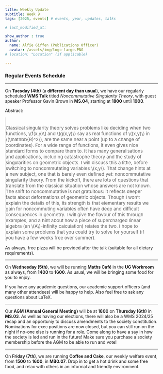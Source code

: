 ```yaml
---
title: Weekly Update
subtitle: Week 9
tags: [2025, events] # events, year, updates, talks

# last_modified_at: 

show_author : true
author:
  name: Alfie Giffen (Publications Officer)
  avatar: /assets/img/logo-large.PNG
# location: "Location" (if applicable)

---
```


### Regular Events Schedule

---

On **Tuesday (4th)** (a **different day than usual**), we have our regularly scheduled **WMS Talk** titled *Noncommutative Singularity Theory*, with guest speaker Professor Gavin Brown in **MS.04**, starting at **1800** until **1900**.


<style>
blockquote {
    padding: 10px 20px 0 0;
    margin: 0 0 0 0;
    font-size: 15px;
}
</style>

Abstract:
> Classical singularity theory solves problems like deciding when two functions, \\(f(x,y)\\) and \\(g(x,y)\\) say as real functions of \\((x,y)\\) in \\(\\mathbb{R}^2\\), are the same near a point (up to a change of coordinates). For a wide range of functions, it even gives nice standard forms to compare them to. It has many generalisations and applications, including catastrophe theory and the study of singularities on geometric objects. I will discuss this a little, before switching to noncommutating variables \\(x,y\\). That change hints at a new subject, one that is barely even defined yet: noncommutative singularity theory. From the kickoff, there are lots of questions that translate from the classical situation whose answers are not known. The shift to noncommutative is not gratuitous: it reflects deeper facts about deformations of geometric objects. Though I won’t explain the details of this, its strength is that elementary results we gain for noncommuting variables often have deep and difficult consequences in geometry. I will give the flavour of this through examples, and a hint about how a piece of supercharged linear algebra (an \\(A\\)-infinity calculation) relates the two. I hope to explain some problems that you could try to solve for yourself (if you have a few weeks free over summer).

As always, free pizza will be provided after the talk (suitable for all dietary requirements).

---

On **Wednesday (5th)**, we will be running **Maths Café** in the **UG Workroom** as always, from **1400** to **1600**. As usual, we will be bringing some food for you to enjoy.

If you have any academic questions, our academic support officers (and many other attendees) will be happy to help. Also feel free to ask any questions about LaTeX.

---

Our **AGM (Annual General Meeting)** will be at **1800** on **Thursday (6th)** in **MS.03**. As well as having our elections, there will also be a WMS 2024/25 recap and an opportuniy to discuss amendments to the society constitution. Nominations for exec positions are now closed, but you can still run on the night if no-one else is running for a role. Come along to have a say in how the society is led and run in the future! Make sure you purchase a society membership before the AGM to be able to run and vote! 

---

On **Friday (7th)**, we are running **Coffee and Cake**, our weekly welfare event, from **1500** to **1600**, in **MB0.07**. Drop in to get a hot drink and some free food, and relax with others in an informal and friendly environment.
